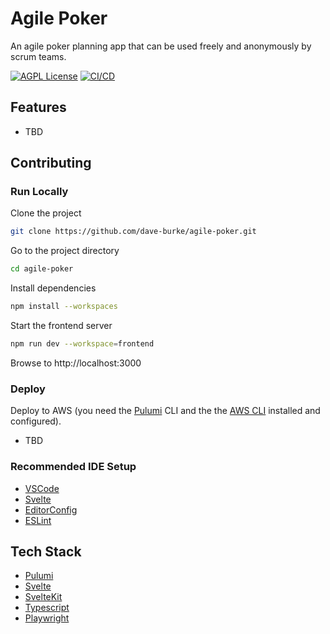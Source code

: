 # Agile Poker

An agile poker planning app that can be used freely and anonymously by scrum teams.

[![AGPL License](https://img.shields.io/badge/license-AGPL-blue.svg)](http://www.gnu.org/licenses/agpl-3.0)
[![CI/CD](https://github.com/dave-burke/agile-poker/actions/workflows/cd.yml/badge.svg?branch=main)](https://github.com/dave-burke/agile-poker/actions/workflows/cd.yml)

## Features

- TBD

## Contributing


### Run Locally

Clone the project

```bash
git clone https://github.com/dave-burke/agile-poker.git
```

Go to the project directory

```bash
cd agile-poker
```

Install dependencies

```bash
npm install --workspaces
```

Start the frontend server

```bash
npm run dev --workspace=frontend
```

Browse to http://localhost:3000

### Deploy

Deploy to AWS (you need the [Pulumi](https://www.pulumi.com/) CLI and the the [AWS CLI](https://aws.amazon.com/cli/) installed and configured).

- TBD

### Recommended IDE Setup

- [VSCode](https://code.visualstudio.com/)
- [Svelte](https://marketplace.visualstudio.com/items?itemName=svelte.svelte-vscode)
- [EditorConfig](https://marketplace.visualstudio.com/items?itemName=editorconfig.editorconfig)
- [ESLint](https://marketplace.visualstudio.com/items?itemName=dbaeumer.vscode-eslint)

## Tech Stack

- [Pulumi](https://www.pulumi.com/)
- [Svelte](https://svelte.dev/)
- [SvelteKit](https://kit.svelte.dev/)
- [Typescript](https://www.typescriptlang.org/)
- [Playwright](https://playwright.dev/)

